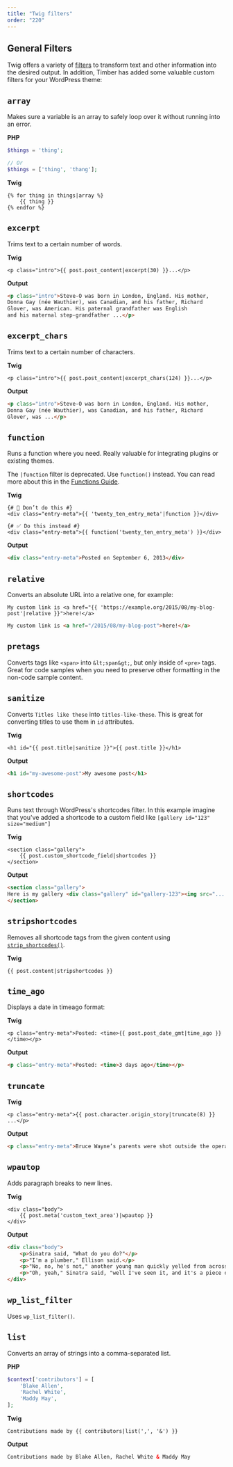 ```yaml
---
title: "Twig filters"
order: "220"
---
```


## General Filters

Twig offers a variety of [filters](https://twig.symfony.com/doc/filters/index.html) to transform text and other information into the desired output. In addition, Timber has added some valuable custom filters for your WordPress theme:

## `array`

Makes sure a variable is an array to safely loop over it without running into an error.

**PHP**

```php
$things = 'thing';

// Or
$things = ['thing', 'thang'];
```

**Twig**

```twig
{% for thing in things|array %}
    {{ thing }}
{% endfor %}
```

## `excerpt`

Trims text to a certain number of words.

**Twig**

```twig
<p class="intro">{{ post.post_content|excerpt(30) }}...</p>
```

**Output**

```html
<p class="intro">Steve-O was born in London, England. His mother,
Donna Gay (née Wauthier), was Canadian, and his father, Richard
Glover, was American. His paternal grandfather was English
and his maternal step-grandfather ...</p>
```

## `excerpt_chars`

Trims text to a certain number of characters.

**Twig**

```twig
<p class="intro">{{ post.post_content|excerpt_chars(124) }}...</p>
```

**Output**

```html
<p class="intro">Steve-O was born in London, England. His mother,
Donna Gay (née Wauthier), was Canadian, and his father, Richard
Glover, was ...</p>
```

## `function`

Runs a function where you need. Really valuable for integrating plugins or existing themes.

The `|function` filter is deprecated. Use `function()` instead. You can read more about this in the [Functions Guide](https://timber.github.io/docs/v2/guides/functions/).

**Twig**

```twig
{# 🚫 Don’t do this #}
<div class="entry-meta">{{ 'twenty_ten_entry_meta'|function }}</div>

{# ✅ Do this instead #}
<div class="entry-meta">{{ function('twenty_ten_entry_meta') }}</div>
```

**Output**

```html
<div class="entry-meta">Posted on September 6, 2013</div>
```

## `relative`

Converts an absolute URL into a relative one, for example:

```twig
My custom link is <a href="{{ 'https://example.org/2015/08/my-blog-post'|relative }}">here!</a>
```

```html
My custom link is <a href="/2015/08/my-blog-post">here!</a>
```

## `pretags`

Converts tags like `<span>` into `&lt;span&gt;`, but only inside of `<pre>` tags. Great for code samples when you need to preserve other formatting in the non-code sample content.

## `sanitize`

Converts `Titles like these` into `titles-like-these`. This is great for converting titles to use them in `id` attributes.

**Twig**

```twig
<h1 id="{{ post.title|sanitize }}">{{ post.title }}</h1>
```

**Output**

```html
<h1 id="my-awesome-post">My awesome post</h1>
```

## `shortcodes`

Runs text through WordPress's shortcodes filter. In this example imagine that you've added a shortcode to a custom field like `[gallery id="123" size="medium"]`

**Twig**

```twig
<section class="gallery">
    {{ post.custom_shortcode_field|shortcodes }}
</section>
```

**Output**

```html
<section class="gallery">
Here is my gallery <div class="gallery" id="gallery-123"><img src="...." />...</div>
</section>
```

## `stripshortcodes`

Removes all shortcode tags from the given content using [`strip_shortcodes()`](https://developer.wordpress.org/reference/functions/strip_shortcodes/).

**Twig**

```twig
{{ post.content|stripshortcodes }}
```

## `time_ago`

Displays a date in timeago format:

**Twig**

```twig
<p class="entry-meta">Posted: <time>{{ post.post_date_gmt|time_ago }}</time></p>
```

**Output**

```html
<p class="entry-meta">Posted: <time>3 days ago</time></p>
```

## `truncate`

**Twig**

```twig
<p class="entry-meta">{{ post.character.origin_story|truncate(8) }} ...</p>
```

**Output**

```html
<p class="entry-meta">Bruce Wayne’s parents were shot outside the opera ...</p>
```

## `wpautop`

Adds paragraph breaks to new lines.

**Twig**

```twig
<div class="body">
	{{ post.meta('custom_text_area')|wpautop }}
</div>
```

**Output**

```html
<div class="body">
	<p>Sinatra said, "What do you do?"</p>
	<p>"I'm a plumber," Ellison said.</p>
	<p>"No, no, he's not," another young man quickly yelled from across the table. "He wrote The Oscar."</p>
	<p>"Oh, yeah," Sinatra said, "well I've seen it, and it's a piece of crap."</p>
</div>
```

## `wp_list_filter`

Uses `wp_list_filter()`.

<!-- @todo -->

## `list`

Converts an array of strings into a comma-separated list.

**PHP**

```php
$context['contributors'] = [
    'Blake Allen',
    'Rachel White',
    'Maddy May',
];
```

**Twig**

```twig
Contributions made by {{ contributors|list(',', '&') }}
```

**Output**

```html
Contributions made by Blake Allen, Rachel White & Maddy May
```
